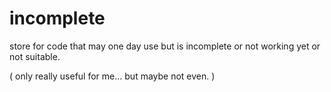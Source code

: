 # incomplete
store for code that may one day use but is incomplete or not working yet or not suitable.  
  
( only really useful for me... but maybe not even. )

